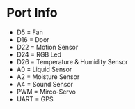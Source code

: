 # Port Info
* D5 = Fan
* D16 = Door
* D22 = Motion Sensor
* D24 = RGB Led
* D26 = Temperature & Humidity Sensor
* A0 = Liquid Sensor
* A2 = Moisture Sensor
* A4 = Sound Sensor
* PWM = Mirco-Servo
* UART = GPS

